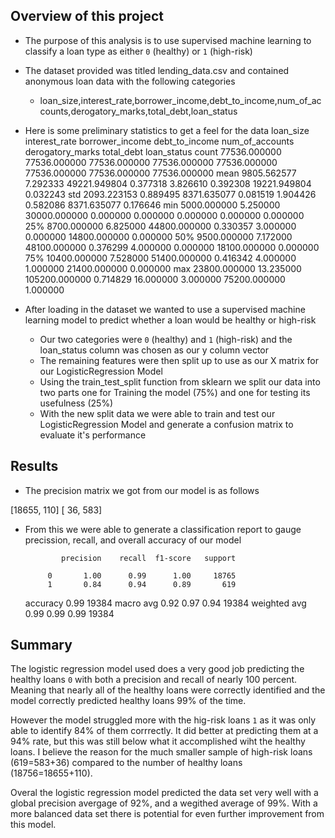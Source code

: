 ## Overview of this project

* The purpose of this analysis is to use supervised machine learning to classify a loan type as either `0` (healthy) or `1` (high-risk)
* The dataset provided was titled lending_data.csv and contained anonymous loan data with the following categories
  * loan_size,interest_rate,borrower_income,debt_to_income,num_of_accounts,derogatory_marks,total_debt,loan_status
* Here is some preliminary statistics to get a feel for the data
loan_size interest_rate	borrower_income	debt_to_income	num_of_accounts	derogatory_marks	total_debt	loan_status
count	77536.000000	77536.000000	77536.000000	77536.000000	77536.000000	77536.000000	77536.000000	77536.000000
mean	9805.562577	7.292333	49221.949804	0.377318	3.826610	0.392308	19221.949804	0.032243
std	2093.223153	0.889495	8371.635077	0.081519	1.904426	0.582086	8371.635077	0.176646
min	5000.000000	5.250000	30000.000000	0.000000	0.000000	0.000000	0.000000	0.000000
25%	8700.000000	6.825000	44800.000000	0.330357	3.000000	0.000000	14800.000000	0.000000
50%	9500.000000	7.172000	48100.000000	0.376299	4.000000	0.000000	18100.000000	0.000000
75%	10400.000000	7.528000	51400.000000	0.416342	4.000000	1.000000	21400.000000	0.000000
max	23800.000000	13.235000	105200.000000	0.714829	16.000000	3.000000	75200.000000	1.000000

* After loading in the dataset we wanted to use a supervised machine learning model to predict whether a loan would be healthy or high-risk
  * Our two categories were `0` (healthy) and `1` (high-risk) and the loan_status column was chosen as our y column vector
  * The remaining features were then split up to use as our X matrix for our LogisticRegression Model
  * Using the train_test_split function from sklearn we split our data into two parts one for Training the model (75%) and one for testing its usefulness (25%)
  * With the new split data we were able to train and test our LogisticRegression Model and generate a confusion matrix to evaluate it's performance


## Results

* The precision matrix we got from our model is as follows 

[18655,   110]
[   36,   583]

* From this we were able to generate a classification report to gauge precission, recall, and overall accuracy of our model 

              precision    recall  f1-score   support

           0       1.00      0.99      1.00     18765
           1       0.84      0.94      0.89       619

    accuracy                           0.99     19384
   macro avg       0.92      0.97      0.94     19384
weighted avg       0.99      0.99      0.99     19384


## Summary

The logistic regression model used does a very good job predicting the healthy loans `0` with both a precision and recall of nearly 100 percent. Meaning that nearly all of the healthy loans were correctly identified and the model correctly predicted healthy loans 99% of the time. 

However the model struggled more with the hig-risk loans `1` as it was only able to identify 84% of them corrrectly. It did better at predicting them at a 94% rate, but this was still below what it accomplished wiht the healthy loans. I believe the reason for the much smaller sample of high-risk loans (619=583+36) compared to the number of healthy loans (18756=18655+110).

Overal the logistic regression model predicted the data set very well with a global precision avergage of 92%, and a wegithed average of 99%. With a more balanced data set there is potential for even further improvement from this model. 
